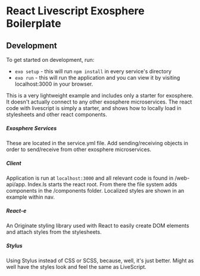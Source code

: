 # React Livescript Exosphere Boilerplate

## Development
To get started on development, run:
* `exo setup` - this will run `npm install` in every service's directory
* `exo run` - this will run the application and you can view it by visiting localhost:3000 in your browser.

This is a very lightweight example and includes only a starter for exosphere. It doesn't actually connect to any other exosphere microservices. The react code with livescript is simply a starter, and shows how to locally load in stylesheets and other react components.

##### Exosphere Services
These are located in the service.yml file. Add sending/receiving objects in order to send/receive from other exosphere microservices.

##### Client
Application is run at `localhost:3000` and all relevant code is found in /web-api/app. Index.ls starts the react root. From there the file system adds components in the /components folder. Localized styles are shown in an example within nav.

##### React-e
An Originate styling library used with React to easily create DOM elements and attach styles from the stylesheets.

##### Stylus
Using Stylus instead of CSS or SCSS, because, well, it's just better. Might as well have the styles look and feel the same as LiveScript.
